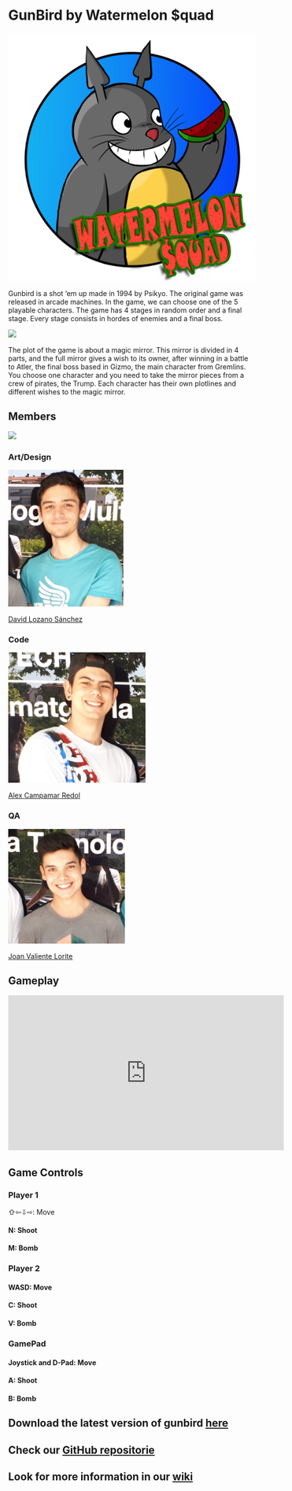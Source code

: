 



# GunBird by Watermelon $quad

![](logowatermelonsquad.png)

Gunbird is a shot ‘em up made in 1994 by Psikyo. The original game was released in arcade machines. In the game, we can choose one of the 5 playable characters. The game has 4 stages in random order and a final stage. Every stage consists in hordes of enemies and a final boss.

![](https://raw.githubusercontent.com/Acaree/Watermelon-Squad/8ccc09841408daf4000ac09222547f838b26a52b/Wiki/gunbird%20gameplay%201.png)

The plot of the game is about a magic mirror. This mirror is divided in 4 parts, and the full mirror gives a wish to its owner, after winning in a battle to Atler, the final boss based in Gizmo, the main character from Gremlins. You choose one character and you need to take the mirror pieces from a crew of pirates, the Trump. Each character has their own plotlines and different wishes to the magic mirror.


## Members
![](20170601_144636.jpg)
### Art/Design ###
![](Captura3.PNG)

[David Lozano Sánchez](https://github.com/DavidTheMaaster)

### Code ###
![](Captura.PNG)

[Alex Campamar Redol](https://github.com/Acaree)

### QA ###
![](Captura2.PNG)

[Joan Valiente Lorite](https://github.com/JoanValiente) 


## Gameplay

<iframe width="560" height="315" src="https://www.youtube.com/embed/CQuciODIOFc" frameborder="0" allowfullscreen></iframe>

## Game Controls

### Player 1 ###
⇧⇦⇩⇨: Move

#### N: Shoot 

#### M: Bomb

### Player 2 ###

#### WASD: Move

#### C: Shoot

#### V: Bomb

### GamePad ###

#### Joystick and D-Pad: Move

#### A: Shoot

#### B: Bomb




## Download the latest version of gunbird [here](https://www.youtube.com/watch?v=CQuciODIOFc&t=21s)
## Check our [GitHub repositorie](https://www.youtube.com/watch?v=CQuciODIOFc&t=21s)
## Look for more information in our [wiki](https://www.youtube.com/watch?v=CQuciODIOFc&t=21s)




